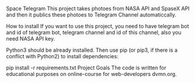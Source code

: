 Space Telegram
This project takes photoes from NASA API and SpaseX API and then it publics these photoes to Telegram Channel automatiсcally.

How to install
If you want to use this project, you need to have telegram bot and id of telegram bot, telegram channel and id of this channel, also you need NASA API key.

Python3 should be already installed. Then use pip (or pip3, if there is a conflict with Python2) to install dependencies:

pip install -r requirements.txt
Project Goals
The code is written for educational purposes on online-course for web-developers dvmn.org.
